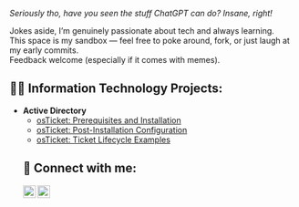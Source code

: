 <p><i>Seriously tho, have you seen the stuff ChatGPT can do? Insane, right!</i></p>
<p>Jokes aside, I’m genuinely passionate about tech and always learning.<br>
This space is my sandbox — feel free to poke around, fork, or just laugh at my early commits.<br>
Feedback welcome (especially if it comes with memes).</p>

<h2>👨‍💻 Information Technology Projects:</h2>

<ul>
  <li><b> Active Directory </b>
    <ul>
      <li><a href="https://github.com/OmarITx/osticket-prereqs">osTicket: Prerequisites and Installation</a></li>
      <li><a href="https://github.com/OmarITx/post-install-config">osTicket: Post-Installation Configuration</a></li>
      <li><a href="https://github.com/OmarITx/ticket-lifecycle">osTicket: Ticket Lifecycle Examples</a></li>
    </ul>
  </li>
  

<h2>🤳 Connect with me:</h2>

<p>
  <a href="https://www.linkedin.com/in/omar-kassem-41baa4355/">
    <img align="left" alt="Omar | LinkedIn" width="22px" src="https://cdn.jsdelivr.net/npm/simple-icons@v3/icons/linkedin.svg" />
  </a>
  <a href="https://www.instagram.com/omar_kassem32/">
    <img align="left" alt="Omar | Instagram" width="22px" src="https://cdn.jsdelivr.net/npm/simple-icons@v3/icons/instagram.svg" />
  </a>
</p

